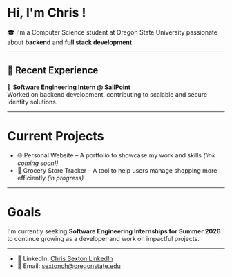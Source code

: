 # Hi, I'm Chris !

🎓 I'm a Computer Science student at Oregon State University passionate about **backend** and **full stack development**.

---

## 💼 Recent Experience

🔧 **Software Engineering Intern @ SailPoint**  
Worked on backend development, contributing to scalable and secure identity solutions.

---

# Current Projects

- 🌐 Personal Website – A portfolio to showcase my work and skills *(link coming soon!)*
- 🛒 Grocery Store Tracker – A tool to help users manage shopping more efficiently *(in progress)*

---

# Goals

I'm currently seeking **Software Engineering Internships for Summer 2026** to continue growing as a developer and work on impactful projects.

---

- 💼 LinkedIn: [Chris Sexton LinkedIn](https://www.linkedin.com/in/christopher-sexton-1071/)
- 📧 Email: sextonch@oregonstate.edu

<!--
**chrisbuild124/chrisbuild124** is a ✨ _special_ ✨ repository because its `README.md` (this file) appears on your GitHub profile.

Here are some ideas to get you started:

- 🔭 I’m currently working on ...
- 🌱 I’m currently learning ...
- 👯 I’m looking to collaborate on ...
- 🤔 I’m looking for help with ...
- 💬 Ask me about ...
- 📫 How to reach me: ...
- 😄 Pronouns: ...
- ⚡ Fun fact: ...
-->
